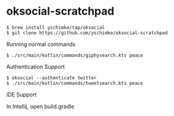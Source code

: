 # oksocial-scratchpad

```
$ brew install yschimke/tap/oksocial
$ git clone https://github.com/yschimke/oksocial-scratchpad
```

Running normal commands

```
$ ./src/main/kotlin/commands/giphysearch.kts peace
```

Authentication Support 

```
$ oksocial --authenticate twitter
$ ./src/main/kotlin/commands/tweetsearch.kts peace
```

IDE Support

In Intellij, open build.gradle
